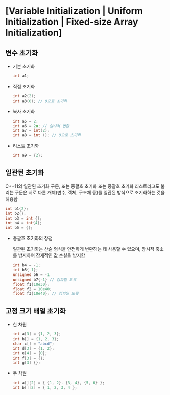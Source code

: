 # [Variable Initialization | Uniform Initialization | Fixed-size Array Initialization]

## 변수 초기화

- 기본 초기화
  ~~~cpp
  int a1;
  ~~~

- 직접 초기화
  ~~~cpp
  int a2(2);
  int a3(0); // 0으로 초기화
  ~~~

- 복사 초기화
  ~~~cpp
  int a5 = 2;
  int a6 = 2u; // 암시적 변환
  int a7 = int(2);
  int a8 = int (); // 0으로 초기화
  ~~~

- 리스트 초기화
  ~~~cpp
  int a9 = {2};
  ~~~

## 일관된 초기화

C++11의 일관된 초기화 구문, 또는 중괄호 초기화 또는 중괄호 초기화 리스트라고도 불리는 구문은 서로 다른 개체(변수, 객체, 구조체 등)를 일관된 방식으로 초기화하는 것을 허용함

~~~cpp
int b1{2};
int b2{};
int b3 = int {};
int b4 = int{4};
int b5 = {};
~~~

- 중괄호 초기화의 장점

  일관된 초기화는 산술 형식을 안전하게 변환하는 데 사용할 수 있으며, 암시적 축소를 방지하여 잠재적인 값 손실을 방지함

  ~~~cpp
  int b4 = -1;
  int b5{-1};
  unsigned b6 = -1
  unsigned b7{-1} // 컴파일 오류
  float f1{10e30};
  float f2 = 10e40;
  float f3{10e40}; // 컴파일 오류
  ~~~

## 고정 크기 배열 초기화
- 한 차원
  ~~~cpp
  int a[3] = {1, 2, 3};
  int b[] = {1, 2, 3};
  char c[] = "abcd";
  int d[3] = {1, 2};
  int e[4] = {0};
  int f[3] = {};
  int g[3] {};
  ~~~

- 두 차원
  ~~~cpp
  int a[][2] = { {1, 2}. {3, 4}, {5, 6} };
  int b[][2] = { 1, 2, 3, 4 };
  ~~~

